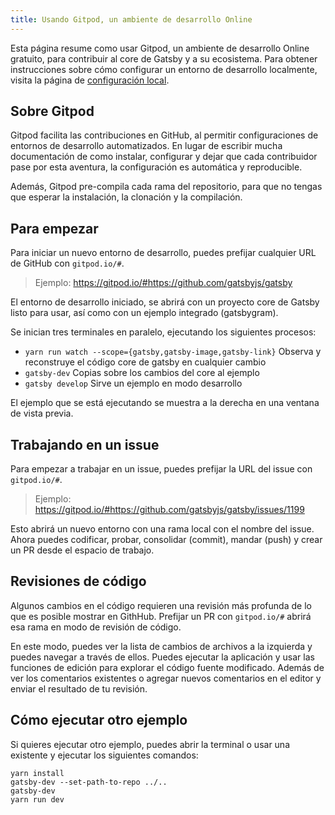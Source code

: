 ```yaml
---
title: Usando Gitpod, un ambiente de desarrollo Online
---
```


Esta página resume como usar Gitpod, un ambiente de desarrollo Online gratuito, para contribuir al core de Gatsby y a su ecosistema. Para obtener instrucciones sobre cómo configurar un entorno de desarrollo localmente, visita la página de [configuración local](/contributing/setting-up-your-local-dev-environment/).

## Sobre Gitpod

Gitpod facilita las contribuciones en GitHub, al permitir configuraciones de entornos de desarrollo automatizados. En lugar de escribir mucha documentación de como instalar, configurar y dejar que cada contribuidor pase por esta aventura, la configuración es automática y reproducible.

Además, Gitpod pre-compila cada rama del repositorio, para que no tengas que esperar la instalación, la clonación y la compilación.

## Para empezar

Para iniciar un nuevo entorno de desarrollo, puedes prefijar cualquier URL de GitHub con `gitpod.io/#`.

> Ejemplo: https://gitpod.io/#https://github.com/gatsbyjs/gatsby

El entorno de desarrollo iniciado, se abrirá con un proyecto core de Gatsby listo para usar, así como con un ejemplo integrado (gatsbygram).

Se inician tres terminales en paralelo, ejecutando los siguientes procesos:

- `yarn run watch --scope={gatsby,gatsby-image,gatsby-link}`
  Observa y reconstruye el código core de gatsby en cualquier cambio
- `gatsby-dev`
  Copias sobre los cambios del core al ejemplo
- `gatsby develop`
  Sirve un ejemplo en modo desarrollo

El ejemplo que se está ejecutando se muestra a la derecha en una ventana de vista previa.

## Trabajando en un issue

Para empezar a trabajar en un issue, puedes prefijar la URL del issue con `gitpod.io/#`.

> Ejemplo: https://gitpod.io/#https://github.com/gatsbyjs/gatsby/issues/1199

Esto abrirá un nuevo entorno con una rama local con el nombre del issue.
Ahora puedes codificar, probar, consolidar (commit), mandar (push) y crear un PR desde el espacio de trabajo.

## Revisiones de código

Algunos cambios en el código requieren una revisión más profunda de lo que es posible mostrar en GithHub. Prefijar un PR con `gitpod.io/#` abrirá esa rama en modo de revisión de código.

En este modo, puedes ver la lista de cambios de archivos a la izquierda y puedes navegar a través de ellos. Puedes ejecutar la aplicación y usar las funciones de edición para explorar el código fuente modificado. Además de ver los comentarios existentes o agregar nuevos comentarios en el editor y enviar el resultado de tu revisión.

## Cómo ejecutar otro ejemplo

Si quieres ejecutar otro ejemplo, puedes abrir la terminal o usar una existente y ejecutar los siguientes comandos:

```shell
yarn install
gatsby-dev --set-path-to-repo ../..
gatsby-dev
yarn run dev
```
